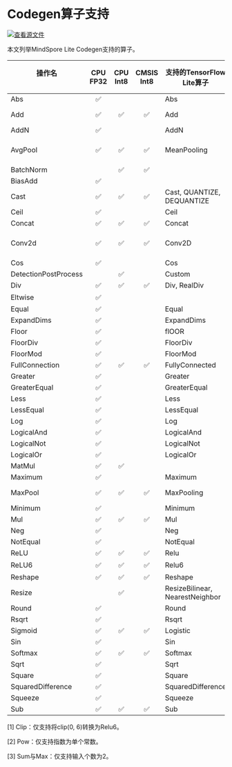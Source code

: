 # Codegen算子支持

[![查看源文件](https://mindspore-website.obs.cn-north-4.myhuaweicloud.com/website-images/r2.1/resource/_static/logo_source.svg)](https://gitee.com/mindspore/docs/blob/r2.1/docs/lite/docs/source_zh_cn/operator_list_codegen.md)

本文列举MindSpore Lite Codegen支持的算子。

| 操作名 <br/>&nbsp;   | CPU<br/>FP32 | CPU<br/>Int8 | CMSIS<br/>Int8  | 支持的TensorFlow Lite算子    | 支持的Caffe Lite算子  | 支持的Onnx Lite算子                          |支持的TensorFlow算子                         |
|-----------------------|:--------------:|:--------------:|:-----------------:|---------------------------------|--------------------------|-------------------------------------------------|-------------------------------------------------|
| Abs                   | ✅    |              |                 | Abs                             |                          | Abs                                             |                                                 |
| Add                   | ✅    | ✅    | ✅       | Add                             |                          | Add,<br/>Int8Add                                    | Add, AddV2                                      |
| AddN                  | ✅    |              |                 | AddN                            |                          |                                                 |                                                 |
| AvgPool               | ✅    | ✅    | ✅       | MeanPooling                     | Pooling                  | AveragePool,<br/>GlobalAveragePool,<br/>Int8AveragePool |                                                 |
| BatchNorm             |              | ✅    | ✅       |                                 | BatchNorm                | BatchNormalization                              |                                                 |
| BiasAdd               | ✅    |              |                 |                                 |                          | BiasAdd                                         | BiasAdd                                         |
| Cast                  | ✅    | ✅    | ✅       | Cast, QUANTIZE,<br/>DEQUANTIZE      |                          | Cast                                            | Cast                                            |
| Ceil                  | ✅    |              |                 | Ceil                            |                          | Ceil                                            |                                                 |
| Concat                | ✅    | ✅    | ✅       | Concat                          | Concat                   | Concat                                          | ConcatV2                                        |
| Conv2d                | ✅    | ✅    | ✅       | Conv2D                          | Convolution              | Conv, Int8Conv,<br/>ConvRelu,<br/>Int8ConvRelu          | Conv2D                                          |
| Cos                   | ✅    |              |                 | Cos                             |                          | Cos                                             |                                                 |
| DetectionPostProcess  |              | ✅    |                 | Custom                          |                          |                                                 |                                                 |
| Div                   | ✅    | ✅    | ✅       | Div, RealDiv                    |                          | Div                                             | Div, RealDiv                                    |
| Eltwise               | ✅    |              |                 |                                 | Eltwise                  | Sum, Max<sup>[3]</sup>                          |                                                 |
| Equal                 | ✅    |              |                 | Equal                           |                          | Equal                                           | Equal                                           |
| ExpandDims            | ✅    |              |                 | ExpandDims                      |                          |                                                 | ExpandDims                                      |
| Floor                 | ✅    |              |                 | flOOR                           |                          | Floor                                           |                                                 |
| FloorDiv              | ✅    |              |                 | FloorDiv                        |                          |                                                 |                                                 |
| FloorMod              | ✅    |              |                 | FloorMod                        |                          |                                                 |                                                 |
| FullConnection        | ✅    | ✅    | ✅       | FullyConnected                  | InnerProduct             |                                                 |                                                 |
| Greater               | ✅    |              |                 | Greater                         |                          | Greater                                         | Greater                                         |
| GreaterEqual          | ✅    |              |                 | GreaterEqual                    |                          |                                                 | GreaterEqual                                    |
| Less                  | ✅    |              |                 | Less                            |                          | Less                                            | Less                                            |
| LessEqual             | ✅    |              |                 | LessEqual                       |                          |                                                 | LessEqual                                       |
| Log                   | ✅    |              |                 | Log                             |                          | Log                                             |                                                 |
| LogicalAnd            | ✅    |              |                 | LogicalAnd                      |                          | And                                             | LogicalAnd                                      |
| LogicalNot            | ✅    |              |                 | LogicalNot                      |                          | Not                                             |                                                 |
| LogicalOr             | ✅    |              |                 | LogicalOr                       |                          | Or                                              |                                                 |
| MatMul                | ✅    | ✅    |                 |                                 |                          | MatMul                                          | MatMul                                          |
| Maximum               | ✅    |              |                 | Maximum                         |                          |                                                 | Maximum                                         |
| MaxPool               | ✅    | ✅    | ✅       | MaxPooling                      | Pooling                  | MaxPool,<br/>GlobalMaxPool                          |                                                 |
| Minimum               | ✅    |              |                 | Minimum                         |                          | Min                                             | Minimum                                         |
| Mul                   | ✅    | ✅    | ✅       | Mul                             |                          | Mul                                             | Mul                                             |
| Neg                   | ✅    |              |                 | Neg                             |                          | Neg                                             |                                                 |
| NotEqual              | ✅    |              |                 | NotEqual                        |                          |                                                 |NotEqual                                         |
| ReLU                  | ✅    | ✅    | ✅       | Relu                            | ReLU                     | Relu                                            | Relu                                            |
| ReLU6                 | ✅    | ✅    | ✅       | Relu6                           | ReLU6                    | Clip<sup>[1]</sup>                              | Relu6                                           |
| Reshape               | ✅    | ✅    | ✅       | Reshape                         | Reshape                  | Reshape,Flatten                                 | Reshape                                         |
| Resize                |              | ✅    |                 | ResizeBilinear,<br/>NearestNeighbor | Interp                   |                                                 |                                                 |
| Round                 | ✅    |              |                 | Round                           |                          | Round                                           | Round                                           |
| Rsqrt                 | ✅    |              |                 | Rsqrt                           |                          |                                                 |                                                 |
| Sigmoid               | ✅    | ✅    | ✅       | Logistic                        | Sigmoid                  | Sigmoid                                         | Sigmoid                                         |
| Sin                   | ✅    |              |                 | Sin                             |                          | Sin                                             |                                                 |
| Softmax               | ✅    | ✅    | ✅       | Softmax                         | Softmax                  | Softmax                                         |                                                 |
| Sqrt                  | ✅    |              |                 | Sqrt                            |                          | Sqrt                                            |                                                 |
| Square                | ✅    |              |                 | Square                          |                          |                                                 |                                                 |
| SquaredDifference     | ✅    |              |                 | SquaredDifference               |                          |                                                 |                                                 |
| Squeeze               | ✅    |              |                 | Squeeze                         |                          | Squeeze                                         | Squeeze                                         |
| Sub                   | ✅    | ✅    | ✅       | Sub                             |                          | Sub                                             | Sub                                             |

[1] Clip：仅支持将clip(0, 6)转换为Relu6。

[2] Pow：仅支持指数为单个常数。

[3] Sum与Max：仅支持输入个数为2。
